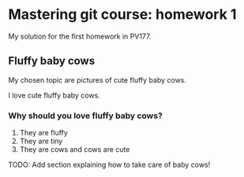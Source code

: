 # Mastering git course: homework 1
	
My solution for the first homework in PV177.

## Fluffy    baby cows



My chosen topic are pictures of cute fluffy baby cows.





I love cute fluffy baby cows.

### Why should you love fluffy baby cows?

1.   They are fluffy
2. They are tiny
3. They  are cows and cows are cute



TODO: Add section explaining how to take care of baby cows!
